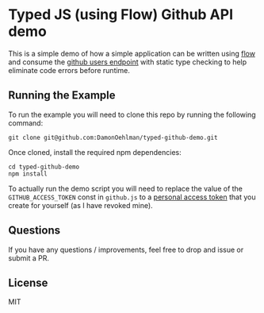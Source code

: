 # Typed JS (using Flow) Github API demo

This is a simple demo of how a simple application can be written using [flow](https://flowtype.org) and consume the [github users endpoint](https://developer.github.com/v3/users/) with static type checking to help eliminate code errors before runtime.

## Running the Example

To run the example you will need to clone this repo by running the following command:

```
git clone git@github.com:DamonOehlman/typed-github-demo.git
```

Once cloned, install the required npm dependencies:

```
cd typed-github-demo
npm install
```

To actually run the demo script you will need to replace the value of the `GITHUB_ACCESS_TOKEN` const in `github.js` to a [personal access token](https://github.com/settings/tokens) that you create for yourself (as I have revoked mine).

## Questions

If you have any questions / improvements, feel free to drop and issue or submit a PR.

## License

MIT
